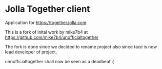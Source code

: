 Jolla Together client 
=====================

Application for https://together.jolla.com

This is a fork of inital work by mike7b4 at https://github.com/mike7b4/unofficialtogether 

The fork is done since we decided to rename project also since tace is now lead developer of project.

unnofficialtogether shall now be seen as a deadbeaf :)







